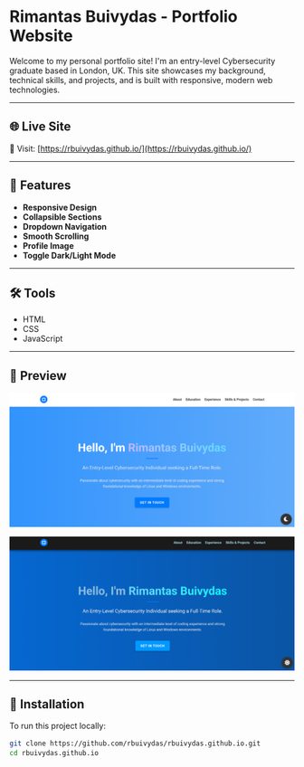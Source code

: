 # Rimantas Buivydas - Portfolio Website

Welcome to my personal portfolio site! I'm an entry-level Cybersecurity graduate based in London, UK. This site showcases my background, technical skills, and projects, and is built with responsive, modern web technologies.

---

## 🌐 Live Site

🚀 Visit: [https://rbuivydas.github.io/](https://rbuivydas.github.io/)

---

## 📁 Features

- **Responsive Design** 
- **Collapsible Sections**
- **Dropdown Navigation**
- **Smooth Scrolling**
- **Profile Image**
- **Toggle Dark/Light Mode**

---

## 🛠 Tools

- HTML
- CSS
- JavaScript

---

## 📸 Preview

![Light Mode](screenshot.png)  

![Dark Mode](screenshot_dark.png)

---

## 🔧 Installation

To run this project locally:

```bash
git clone https://github.com/rbuivydas/rbuivydas.github.io.git
cd rbuivydas.github.io
